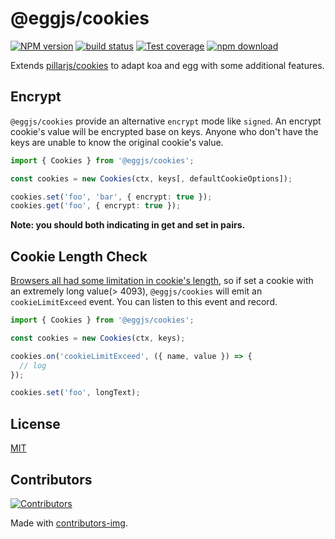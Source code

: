 # @eggjs/cookies

[![NPM version][npm-image]][npm-url]
[![build status][ci-image]][ci-url]
[![Test coverage][codecov-image]][codecov-url]
[![npm download][download-image]][download-url]

[npm-image]: https://img.shields.io/npm/v/@eggjs/cookies.svg?style=flat-square
[npm-url]: https://npmjs.org/package/@eggjs/cookies
[ci-image]: https://github.com/eggjs/egg-cookies/actions/workflows/nodejs.yml/badge.svg
[ci-url]: https://github.com/eggjs/egg-cookies/actions/workflows/nodejs.yml
[codecov-image]: https://codecov.io/gh/eggjs/egg-cookies/branch/master/graph/badge.svg
[codecov-url]: https://codecov.io/gh/eggjs/egg-cookies
[download-image]: https://img.shields.io/npm/dm/@eggjs/cookies.svg?style=flat-square
[download-url]: https://npmjs.org/package/@eggjs/cookies

Extends [pillarjs/cookies](https://github.com/pillarjs/cookies) to adapt koa and egg with some additional features.

## Encrypt

`@eggjs/cookies` provide an alternative `encrypt` mode like `signed`. An encrypt cookie's value will be encrypted base on keys. Anyone who don't have the keys are unable to know the original cookie's value.

```ts
import { Cookies } from '@eggjs/cookies';

const cookies = new Cookies(ctx, keys[, defaultCookieOptions]);

cookies.set('foo', 'bar', { encrypt: true });
cookies.get('foo', { encrypt: true });
```

**Note: you should both indicating in get and set in pairs.**

## Cookie Length Check

[Browsers all had some limitation in cookie's length](http://browsercookielimits.squawky.net/), so if set a cookie with an extremely long value(> 4093), `@eggjs/cookies` will emit an `cookieLimitExceed` event. You can listen to this event and record.

```ts
import { Cookies } from '@eggjs/cookies';

const cookies = new Cookies(ctx, keys);

cookies.on('cookieLimitExceed', ({ name, value }) => {
  // log
});

cookies.set('foo', longText);
```

## License

[MIT](LICENSE)

## Contributors

[![Contributors](https://contrib.rocks/image?repo=eggjs/egg-cookies)](https://github.com/eggjs/egg-cookies/graphs/contributors)

Made with [contributors-img](https://contrib.rocks).
